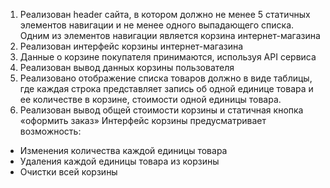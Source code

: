 1. Реализован header сайта, в котором должно не менее 5 статичных элементов навигации и не менее одного выпадающего списка. Одним из элементов навигации является корзина интернет-магазина
2. Реализован интерфейс корзины интернет-магазина
3. Данные о корзине покупателя принимаются, используя API сервиса
4. Реализован вывод данных корзины пользователя
5. Реализовано отображение списка товаров должно в виде таблицы, где каждая строка представляет запись об одной единице товара и ее количестве в корзине, стоимости одной единицы товара.
6. Реализован вывод общей стоимости корзины и статичная кнопка «оформить заказ»
   Интерфейс корзины предусматривает возможность:

- Изменения количества каждой единицы товара
- Удаления каждой единицы товара из корзины
- Очистки всей корзины
